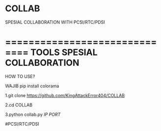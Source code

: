 # COLLAB
SPESIAL COLLABORATION WITH PCSI/RTC/PDSI

==============================
 TOOLS SPESIAL COLLABORATION 
==============================

HOW TO USE?

WAJIB
pip install colorama


1.git clone https://github.com/KingAttackError404/COLLAB

2.cd COLLAB

3.python collab.py *IP* *PORT*

#PCSI/RTC/PDSI
